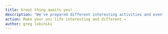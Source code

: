 ```yaml
---
title: Great thing awaits you!
description: "We've prepared different interesting activities and events throughout the year for you!"
action: Make your uni life interesting and different →
author: greg lobinski
---
```

